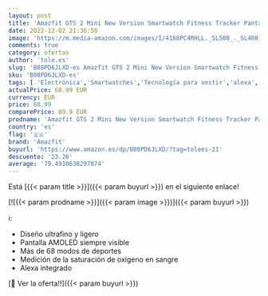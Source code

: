 ```yaml
---
layout: post
title: 'Amazfit GTS 2 Mini New Version Smartwatch Fitness Tracker Pantalla AMOLED 1.55" GPS 68  Monitor de frecuencia cardíaca sueño estrés y SpO2 Alexa  Midnight Black'
date: 2022-12-02 21:36:50
image: 'https://m.media-amazon.com/images/I/4168PC4RHLL._SL500_._SL400_.jpg'
comments: true
category: ofertas
author: 'tole.es'
slug: 'B08PD6JLXD-es Amazfit GTS 2 Mini New Version Smartwatch Fitness Tracker...'
sku: 'B08PD6JLXD-es'
tags: [ 'Electrónica','Smartwatches','Tecnología para vestir','alexa','amazfit','🇪🇸', ]
actualPrice: 68.99 EUR
currency: EUR
price: 68.99
comparePrice: 89.9 EUR
prodname: 'Amazfit GTS 2 Mini New Version Smartwatch Fitness Tracker Pantalla AMOLED 1.55" GPS 68  Monitor de frecuencia cardíaca sueño estrés y SpO2 Alexa  Midnight Black'
country: 'es'
flag: '🇪🇸'
brand: 'Amazfit'
buyurl: 'https://www.amazon.es/dp/B08PD6JLXD/?tag=tolees-21'
descuento: '23.26'
average: '79.4910638297874'
---
```


Está [{{< param title >}}]({{< param buyurl >}}) en el siguiente enlace!

[![{{< param prodname >}}]({{< param image >}})]({{< param buyurl >}})

ℹ️:

- Diseño ultrafino y ligero
- Pantalla AMOLED siempre visible
- Más de 68 modos de deportes
- Medición de la saturación de oxígeno en sangre
- Alexa integrado

[🛒 Ver la oferta!!]({{< param buyurl >}})
